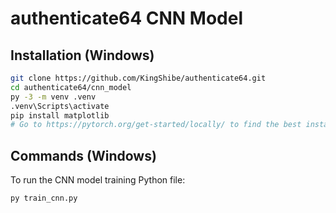 # authenticate64 CNN Model

## Installation (Windows)

```bash
git clone https://github.com/KingShibe/authenticate64.git
cd authenticate64/cnn_model
py -3 -m venv .venv
.venv\Scripts\activate
pip install matplotlib
# Go to https://pytorch.org/get-started/locally/ to find the best installation command for PyTorch on your system config
```

## Commands (Windows)

To run the CNN model training Python file:
```bash
py train_cnn.py
```